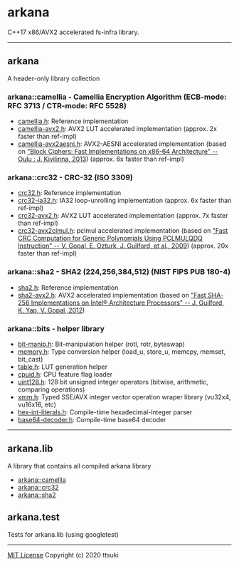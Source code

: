 arkana
======

C++17 x86/AVX2 accelerated fs-infra library.

---

## arkana

A header-only library collection

### arkana::camellia - Camellia Encryption Algorithm (ECB-mode: RFC 3713 / CTR-mode: RFC 5528)
  - [camellia.h](arkana/camellia/camellia.h): Reference implementation
  - [camellia-avx2.h](arkana/camellia/camellia-avx2.h): AVX2 LUT accelerated implementation (approx. 2x faster than ref-impl)
  - [camellia-avx2aesni.h](arkana/camellia/camellia-avx2aesni.h): AVX2-AESNI accelerated implementation (based on ["Block Ciphers: Fast Implementations on x86-64 Architecture" -- Oulu : J. Kivilinna, 2013](http://jultika.oulu.fi/Record/nbnfioulu-201305311409))  (approx. 6x faster than ref-impl)

### arkana::crc32 - CRC-32 (ISO 3309)
  - [crc32.h](arkana/crc32/crc32.h): Reference implementation
  - [crc32-ia32.h](arkana/crc32/crc32-ia32.h): IA32 loop-unrolling implementation (approx. 6x faster than ref-impl)
  - [crc32-avx2.h](arkana/crc32/crc32-avx2.h): AVX2 LUT accelerated implementation (approx. 7x faster than ref-impl)
  - [crc32-avx2clmul.h](arkana/crc32/crc32-avx2clmul.h): pclmul accelerated implementation (based on ["Fast CRC Computation for Generic Polynomials Using PCLMULQDQ Instruction"  -- V. Gopal, E. Ozturk, J. Guilford, et al., 2009](https://www.intel.com/content/dam/www/public/us/en/documents/white-papers/fast-crc-computation-generic-polynomials-pclmulqdq-paper.pdf)) (approx. 20x faster than ref-impl)

### arkana::sha2 - SHA2 (224,256,384,512) (NIST FIPS PUB 180-4)
  - [sha2.h](arkana/sha2/sha2.h): Reference implementation
  - [sha2-avx2.h](arkana/sha2/sha2-avx2.h): AVX2 accelerated implementation (based on ["Fast SHA-256 Implementations on Intel® Architecture Processors" -- J. Guilford, K. Yap, V. Gopal, 2012](https://www.intel.com/content/dam/www/public/us/en/documents/white-papers/sha-256-implementations-paper.pdf))

### arkana::bits - helper library
  - [bit-manip.h](arkana/bits/bit-manip.h): Bit-manipulation helper (rotl, rotr, byteswap)
  - [memory.h](arkana/bits/memory.h): Type conversion helper (load_u, store_u, memcpy, memset, bit_cast)
  - [table.h](arkana/bits/table.h): LUT generation helper
  - [cpuid.h](arkana/bits/cpuid.h): CPU feature flag loader
  - [uint128.h](arkana/bits/uint128.h): 128 bit unsigned integer operators (bitwise, arithmetic, comparing operations)
  - [xmm.h](arkana/bits/xmm.h): Typed SSE/AVX integer vector operation wraper library (vu32x4, vu16x16, etc)
  - [hex-int-literals.h](arkana/bits/hex-int-literals.h): Compile-time hexadecimal-integer parser
  - [base64-decoder.h](arkana/bits/base64-decoder.h): Compile-time base64 decoder  

---

## arkana.lib

A library that contains all compiled arkana library

- [arkana::camellia](arkana-lib/camellia.h)
- [arkana::crc32](arkana-lib/crc32.h)
- [arkana::sha2](arkana-lib/sha2.h)


## arkana.test

Tests for arkana.lib (using googletest)

---

[MIT License](LICENSE) Copyright (c) 2020 ttsuki
